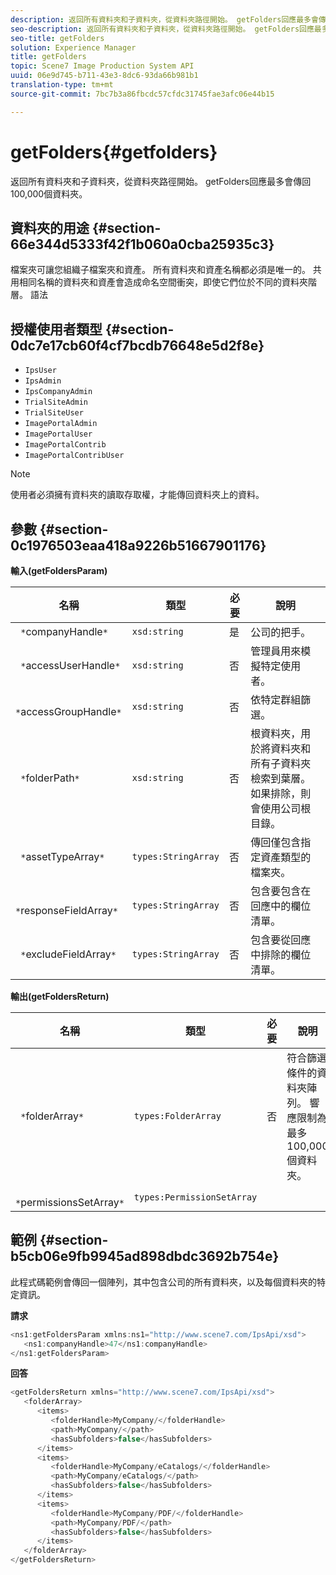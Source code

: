 ```yaml
---
description: 返回所有資料夾和子資料夾，從資料夾路徑開始。 getFolders回應最多會傳回100,000個資料夾。
seo-description: 返回所有資料夾和子資料夾，從資料夾路徑開始。 getFolders回應最多會傳回100,000個資料夾。
seo-title: getFolders
solution: Experience Manager
title: getFolders
topic: Scene7 Image Production System API
uuid: 06e9d745-b711-43e3-8dc6-93da66b981b1
translation-type: tm+mt
source-git-commit: 7bc7b3a86fbcdc57cfdc31745fae3afc06e44b15

---
```



# getFolders{#getfolders}

返回所有資料夾和子資料夾，從資料夾路徑開始。 getFolders回應最多會傳回100,000個資料夾。

## 資料夾的用途 {#section-66e344d5333f42f1b060a0cba25935c3}

檔案夾可讓您組織子檔案夾和資產。 所有資料夾和資產名稱都必須是唯一的。 共用相同名稱的資料夾和資產會造成命名空間衝突，即使它們位於不同的資料夾階層。
語法

## 授權使用者類型 {#section-0dc7e17cb60f4cf7bcdb76648e5d2f8e}

* `IpsUser`
* `IpsAdmin`
* `IpsCompanyAdmin`
* `TrialSiteAdmin`
* `TrialSiteUser`
* `ImagePortalAdmin`
* `ImagePortalUser`
* `ImagePortalContrib`
* `ImagePortalContribUser`

>[!NOTE]
>
>使用者必須擁有資料夾的讀取存取權，才能傳回資料夾上的資料。

## 參數 {#section-0c1976503eaa418a9226b51667901176}

**輸入(getFoldersParam)**

| 名稱 | 類型 | 必要 | 說明 |
|---|---|---|---|
| ` *`companyHandle`*` | `xsd:string` | 是 | 公司的把手。 |
| ` *`accessUserHandle`*` | `xsd:string` | 否 | 管理員用來模擬特定使用者。 |
| ` *`accessGroupHandle`*` | `xsd:string` | 否 | 依特定群組篩選。 |
| ` *`folderPath`*` | `xsd:string` | 否 | 根資料夾，用於將資料夾和所有子資料夾檢索到葉層。 如果排除，則會使用公司根目錄。 |
| ` *`assetTypeArray`*` | `types:StringArray` | 否 | 傳回僅包含指定資產類型的檔案夾。 |
| ` *`responseFieldArray`*` | `types:StringArray` | 否 | 包含要包含在回應中的欄位清單。 |
| ` *`excludeFieldArray`*` | `types:StringArray` | 否 | 包含要從回應中排除的欄位清單。 |

**輸出(getFoldersReturn)**

| 名稱 | 類型 | 必要 | 說明 |
|---|---|---|---|
| ` *`folderArray`*` | `types:FolderArray` | 否 | 符合篩選條件的資料夾陣列。 響應限制為最多100,000個資料夾。 |
| ` *`permissionsSetArray`*` | `types:PermissionSetArray` |  |  |

## 範例 {#section-b5cb06e9fb9945ad898dbdc3692b754e}

此程式碼範例會傳回一個陣列，其中包含公司的所有資料夾，以及每個資料夾的特定資訊。

**請求**

```java
<ns1:getFoldersParam xmlns:ns1="http://www.scene7.com/IpsApi/xsd">
   <ns1:companyHandle>47</ns1:companyHandle>
</ns1:getFoldersParam>
```

**回答**

```java
<getFoldersReturn xmlns="http://www.scene7.com/IpsApi/xsd">
   <folderArray>
      <items>
         <folderHandle>MyCompany/</folderHandle>
         <path>MyCompany/</path>
         <hasSubfolders>false</hasSubfolders>
      </items>
      <items>
         <folderHandle>MyCompany/eCatalogs/</folderHandle>
         <path>MyCompany/eCatalogs/</path>
         <hasSubfolders>false</hasSubfolders>
      </items>
      <items>
         <folderHandle>MyCompany/PDF/</folderHandle>
         <path>MyCompany/PDF/</path>
         <hasSubfolders>false</hasSubfolders>
      </items>
   </folderArray>
</getFoldersReturn>
```

